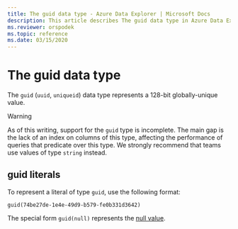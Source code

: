 ```yaml
---
title: The guid data type - Azure Data Explorer | Microsoft Docs
description: This article describes The guid data type in Azure Data Explorer.
ms.reviewer: orspodek
ms.topic: reference
ms.date: 03/15/2020
---
```

# The guid data type

The `guid` (`uuid`, `uniqueid`) data type represents a 128-bit globally-unique
value.

> [!WARNING]
> As of this writing, support for the `guid` type is incomplete.
> The main gap is the lack of an index on columns of this type,
> affecting the performance of queries that predicate over this type.
> We strongly recommend that teams use values of type `string` instead.

## guid literals

To represent a literal of type `guid`, use the following format:

```kusto
guid(74be27de-1e4e-49d9-b579-fe0b331d3642)
```

The special form `guid(null)` represents the [null value](null-values.md).